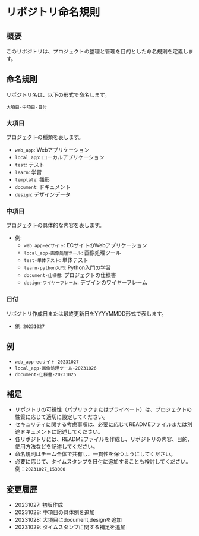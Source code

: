 # リポジトリ命名規則

## 概要

このリポジトリは、プロジェクトの整理と管理を目的とした命名規則を定義します。

## 命名規則

リポジトリ名は、以下の形式で命名します。

`大項目-中項目-日付`

### 大項目

プロジェクトの種類を表します。

* `web_app`: Webアプリケーション
* `local_app`: ローカルアプリケーション
* `test`: テスト
* `learn`: 学習
* `template`: 雛形
* `document`: ドキュメント
* `design`: デザインデータ

### 中項目

プロジェクトの具体的な内容を表します。

* 例:
    * `web_app-ecサイト`: ECサイトのWebアプリケーション
    * `local_app-画像処理ツール`: 画像処理ツール
    * `test-単体テスト`: 単体テスト
    * `learn-python入門`: Python入門の学習
    * `document-仕様書`: プロジェクトの仕様書
    * `design-ワイヤーフレーム`: デザインのワイヤーフレーム

### 日付

リポジトリ作成日または最終更新日をYYYYMMDD形式で表します。

* 例: `20231027`

## 例

* `web_app-ecサイト-20231027`
* `local_app-画像処理ツール-20231026`
* `document-仕様書-20231025`

## 補足

* リポジトリの可視性（パブリックまたはプライベート）は、プロジェクトの性質に応じて適切に設定してください。
* セキュリティに関する考慮事項は、必要に応じてREADMEファイルまたは別途ドキュメントに記述してください。
* 各リポジトリには、READMEファイルを作成し、リポジトリの内容、目的、使用方法などを記述してください。
* 命名規則はチーム全体で共有し、一貫性を保つようにしてください。
* 必要に応じて、タイムスタンプを日付に追加することも検討してください。例：`20231027_153000`

## 変更履歴

* 20231027: 初版作成
* 20231028: 中項目の具体例を追加
* 20231028: 大項目にdocument,designを追加
* 20231029: タイムスタンプに関する補足を追加